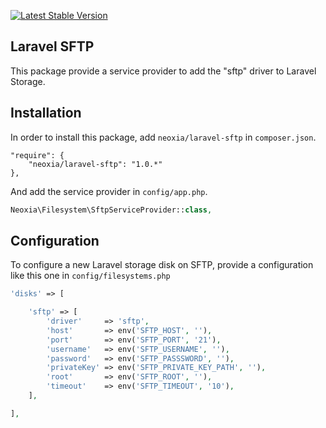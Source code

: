 [![Latest Stable Version](http://img.shields.io/github/release/neoxia/laravel-sftp.svg)](https://packagist.org/packages/neoxia/laravel-sftp)

## Laravel SFTP

This package provide a service provider to add the "sftp" driver to Laravel Storage.

## Installation

In order to install this package, add `neoxia/laravel-sftp` in `composer.json`.

```JS
"require": {
    "neoxia/laravel-sftp": "1.0.*"
},
```

And add the service provider in `config/app.php`.

```PHP
Neoxia\Filesystem\SftpServiceProvider::class,
```

## Configuration

To configure a new Laravel storage disk on SFTP, provide a configuration like this one in `config/filesystems.php`

```PHP
'disks' => [

    'sftp' => [
        'driver'     => 'sftp',
        'host'       => env('SFTP_HOST', ''),
        'port'       => env('SFTP_PORT', '21'),
        'username'   => env('SFTP_USERNAME', ''),
        'password'   => env('SFTP_PASSSWORD', ''),
        'privateKey' => env('SFTP_PRIVATE_KEY_PATH', ''),
        'root'       => env('SFTP_ROOT', ''),
        'timeout'    => env('SFTP_TIMEOUT', '10'),
    ],

],
```
